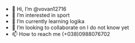 - 👋 Hi, I’m @vovan12716
- 👀 I’m interested in sport
- 🌱 I’m currently learning logika 
- 💞️ I’m looking to collaborate on I do not know yet
- 📫 How to reach me (+038)0988076702

<!---
vovan12716/vovan12716 is a ✨ special ✨ repository because its `README.md` (this file) appears on your GitHub profile.
You can click the Preview link to take a look at your changes.
--->
